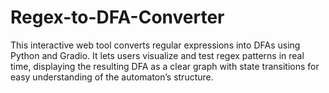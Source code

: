 # Regex-to-DFA-Converter
This interactive web tool converts regular expressions into DFAs using Python and Gradio. It lets users visualize and test regex patterns in real time, displaying the resulting DFA as a clear graph with state transitions for easy understanding of the automaton’s structure.
